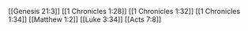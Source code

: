 [[Genesis 21:3]]
[[1 Chronicles 1:28]]
[[1 Chronicles 1:32]]
[[1 Chronicles 1:34]]
[[Matthew 1:2]]
[[Luke 3:34]]
[[Acts 7:8]]
